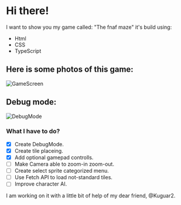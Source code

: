 # Hi there!

I want to show you my game called: "The fnaf maze" it's build using:

- Html
- CSS
- TypeScript

## Here is some photos of this game:

![GameScreen](https://github.com/Just-a-Jason/FnafMazeTypeScript/assets/88512392/db03b8bc-052e-420f-818a-3466ad78b22b)

## Debug mode:

![DebugMode](https://github.com/Just-a-Jason/FnafMazeTypeScript/assets/88512392/10ab2bc5-3c6f-4836-b248-498c1ebc2896)

### What I have to do?

- [x] Create DebugMode.
- [x] Create tile placeing.
- [x] Add optional gamepad controlls.
- [ ] Make Camera able to zoom-in zoom-out.
- [ ] Create select sprite categorized menu.
- [ ] Use Fetch API to load not-standard tiles.
- [ ] Improve character AI.

I am working on it with a little bit of help of my dear friend, @Kuguar2.
